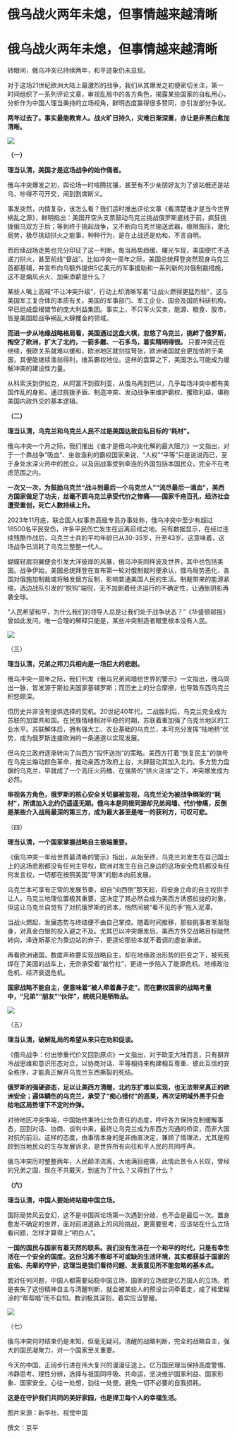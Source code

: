# 俄乌战火两年未熄，但事情越来越清晰

# 俄乌战火两年未熄，但事情越来越清晰

转眼间，俄乌冲突已持续两年，和平迹象仍未显现。

对于这场21世纪欧洲大陆上最激烈的战争，我们从其爆发之初便密切关注，第一时间组织了一系列评论文章，审视乱局中的各方角色，揭露某些国家的自私用心，分析作为中国人理当秉持的立场视角，鲜明态度赢得很多赞同，亦引发部分争议。

**两年过去了。事实最能教育人。战火旷日持久，灾难日渐深重，亦让是非黑白愈加清晰。**

![](https://inews.gtimg.com/om_bt/OQ8LZuU2L8ItfjK8u_yHzf8rKQV7bn4ooCzuE2EOhLzw0AA/1000)

**（一）**

**理当认清，美国才是这场战争的始作俑者。**

俄乌冲突爆发之初，舆论场一时喧腾扰攘，甚至有不少亲朋好友为了该站俄还是站乌，吵得不可开交，闹到割席断义。

事发突然，内情复杂，该怎么看？我们适时推出评论文章《看清楚谁才是当今世界祸乱之源》，鲜明指出：美国开空头支票鼓动乌克兰挑战俄罗斯底线于前，疯狂挑拨俄乌双方于后；等到终于挑起战争，又不断向乌克兰输送武器，极限施压，激化局势，极尽挑动拱火之能事，种种行为，是在止战还是劝和，不言自明。

而后续战场走势也充分印证了这一判断。每当局势趋缓、曙光乍现，美国便忙不迭递刀拱火，甚至前线“督战”。比如冲突一周年之际，美国总统拜登突然现身乌克兰首都基辅，并宣布向乌额外提供5亿美元的军事援助和一系列新的对俄制裁措施，这不是煽风点火、加柴添薪是什么？

某些人嘴上高喊“不让冲突升级”，行动上却清晰写着“让战火燃得更猛烈些”，这与美国军工复合体的本质有关。美国的军事部门、军工企业、国会及国防科研机构，早已组成盘根错节的庞大利益集团。事实上，不只军火买卖，能源、粮食、股市，皆是美国趁战争祸乱大肆攫金的领域。

**而进一步从地缘战略格局看，美国通过这盘大棋，忽悠了乌克兰，挑衅了俄罗斯，掏空了欧洲，扩大了北约，一箭多雕、一石多鸟，着实精明得很。**
只要冲突还在继续，俄欧关系就难以缓和，欧洲地区就剑拔弩张，欧洲诸国就会更加依附于美国，其便能继续渔翁得利，维系霸权地位。这样的盘算之下，美国怎么可能成为缓解冲突的建设性力量。

从科索沃到伊拉克，从阿富汗到叙利亚，从俄乌再到巴以，几乎每场冲突中都有美国作乱的身影。通过挑拨矛盾、制造冲突、发动战争来维护霸权、攫取利益，堪称美国内政外交的基本逻辑。

**（二）**

**理当认清，乌克兰和乌克兰人民不过是美国达致自私目标的“耗材”。**

俄乌冲突一个月之际，我们推出《谁才是俄乌冲突化解的最大阻力》一文指出，对于一个靠战争“吸血”、坐收渔利的霸权国家来说，“人权”“平等”只是说说而已，至于身处水深火热中的民众，以及因战事受到牵连的外国包括本国民众，完全不在考虑范围之内。

**一次又一次，为鼓励乌克兰“战斗到最后一个乌克兰人”“流尽最后一滴血”，美西方国家做足了功夫，丝毫不顾乌克兰承受代价之惨痛——国家千疮百孔，经济社会遭受重创，死亡人数持续上升。**

2023年11月底，联合国人权事务高级专员办事处称，俄乌冲突中至少有超过18500名平民受伤，许多平民伤亡发生在远离前线之地。另有数据显示，在经过连续残酷作战后，乌克兰士兵的平均年龄已从30-35岁，升至43岁。这意味着，这场战争已消耗了乌克兰整整一代人。

蝴蝶轻扇羽翼便会引发大洋彼岸的风暴，俄乌冲突同样波及世界，其中也包括美国。战争伊始，美国总统拜登在宣布第一轮对俄制裁时便承认，俄乌局势恶化、各国对俄施加制裁或将触发俄方反制，影响普通美国人民的生活。制裁带来的能源紧缩，选边战队引发的“脱钩”端倪，无不加剧着经济运行的不确定性，让通胀阴影再袭全球。

“人民希望和平，为什么我们的领导人总是让我们处于战争状态？”《华盛顿邮报》曾如此发问。唯一合理的解释只能是，某些冲突制造者眼里根本没有人民。

![](https://inews.gtimg.com/om_bt/OKMPMkmgwvCPOLnIuXbugjFkQoLV628mRagNj6uzGrTN8AA/1000)

（三）

**理当认清，兄弟之邦刀兵相向是一场巨大的悲剧。**

俄乌冲突一周年之际，我们刊发《俄乌兄弟阋墙给世界的警示》一文指出，俄乌同出一脉，皆发源于斯拉夫国家基辅罗斯；而历史上的分合摩擦，也导致东西乌克兰积怨颇深。

但历史并非没有提供选择的契机。20世纪40年代，二战胜利后，乌克兰完全成为苏联的加盟共和国。在民族情绪相对平稳的时期，苏联着重加强了乌克兰地区的工业水平。苏联解体后，拥有强大工、农业基础的乌克兰，本可充分发挥“陆地桥”优势，成为俄罗斯连接欧洲的一条通道以实现发展。

但乌克兰政府逐渐转向了向西方“投怀送抱”的策略。美西方打着“恢复民主”的旗号在乌克兰煽动颜色革命，推动亲西方政府上台，大肆鼓动其加入北约。多方势力盘踞的乌克兰，早就成了一个高压火药桶，在强势的“拱火浇油”之下，冲突爆发成为必然。

**审视各方角色，俄罗斯的核心安全关切屡被忽视，乌克兰沦为被战争绑架的“耗材”，所谓加入北约仍遥遥无期。俄乌本是同根同源却兄弟阋墙、代价惨痛，反倒是某些介入战局最深的第三方，成为最大甚至是唯一的获利方，可叹可悲。**

（四）

**理当认清，一个国家掌握战略自主极端重要。**

《俄乌冲突一年给世界最清晰的警示》指出，从始至终，乌克兰对发生在自己国土上的这场悲剧都没有任何主导权，欧洲对发生在自己身边的这场安全危机都没有任何发言权，一切都在按照美国“导演”的剧本向前发展。

乌克兰本可享有正常的发展节奏，却自“向西倒”那天起，将安身立命的自主权拱手让人。乌克兰地理位置极其重要，这决定了其必然会成为美西方诱惑拉拢的对象，但这让乌克兰自觉有了对抗俄罗斯的资本，悄然间被“看不见的手”拖入泥潭。

当战火燃起，发展态势与终结便不由自己掌控。随着时间推移，那些挑事者渐渐隐身，对真金白银的投入避之不及。尤其巴以冲突爆发后，美西方外交战略目标陡然转向，泽连斯基沦为靠边站的弃子，更遑论那些本就不着调的虚妄承诺。

再看欧洲诸国，数度声称要实现战略自主，却在地缘政治形势的巨变之下，被死死焊在了美国的战车上，无奈承受着“敲竹杠”，更进一步陷入了能源危机、地缘政治危机、经济衰退危机。

**国家战略不能自主，便意味着“被人牵着鼻子走”。而在霸权国家的战略考量中，“兄弟”“朋友”“伙伴”，统统只是牺牲品。**

![](https://inews.gtimg.com/om_bt/OGJ5tBUoAN0_r64W5lrQLgh2mudgzZ9rSeM86BIzhdsyIAA/1000)

（五）

**理当认清，破解乱局的希望从来只在劝和促谈。**

《俄乌战争：付出惨重代价又回到原点》一文指出，对于欧亚大陆而言，只有摒弃冷战思维和意识形态对立，以协商对话、平等相待来构建相互尊重、彼此互信的安全秩序，才能真正解开乌克兰东西撕裂的死结。

**俄罗斯的强硬姿态，足以让美西方清醒，北约东扩难以实现，也无法带来真正的欧洲安全；遍体鳞伤的乌克兰，承受了“痴心错付”的恶果，再次证明域外黑手只会给地区局势埋下不定时炸弹。**

对待地区冲突争端，中国始终秉持公允负责任的态度，呼吁各方保持克制缓解事态，回到对话、协商、谈判中来，最终让乌克兰成为东西方沟通的桥梁，而非大国对抗的前沿。这样的态度，由事情本身的是非曲直决定，兼顾了情理法，尤其是照顾到当地民众的生存发展诉求，是世界所有向往和平人民的共同呼声。

俄乌冲突历时整整两年，人民颠沛流离，大地满目疮痍，此情此景令人长叹，曾经的兄弟之国，现在不共戴天，到底为了什么？又得到了什么？

**（六）**

**理当认清，中国人要始终站稳中国立场。**

国际局势风云变幻，这不是中国舆论场第一次遇到分歧，也不会是最后一次。置身愈发不确定的世界，面对前进道路上的风险挑战，更需要思考，应该站在什么立场看问题，怎样才算得上“明白人”。

**一国的国民与国家有着天然的联系。我们没有生活在一个和平的时代，只是有幸生活在一个安全的国度。这份习焉不察却不可或缺的生活环境，其实都获益于国家的庇佑、先辈的守护，这理当是我们看待问题、发表意见所不能忽略的基本点。**

面对任何问题，中国人都需要站稳中国立场，国家的立场就是亿万国人的立场。若是丧失了这份精神自主与清醒判断，就会被某些人的预设台词牵着走，成了稀里糊涂的“帮帮唱”而不自知。教训极其深刻，着实应当警醒。

![](https://inews.gtimg.com/om_bt/Os4lL1NqS1xj4DvMFR2cHa8l-rspRnsCazSKXNOqs5U7AAA/1000)

（七）

俄乌冲突何时结束仍是未知，但毫无疑问，清醒的战略判断，完全的战略自主，强大的国民凝聚力，对一个国家至关重要。

今天的中国，正阔步行进在伟大复兴的漫漫征途上。亿万国民理当保持高度警惕、冷静思考、理性分辨，选择与祖国同呼吸、共命运，坚决维护国家利益、国家形象、国家安全，心往一处想，劲往一处使，避免一切不必要的自我损耗。

**这是在守护我们共同的美好家园，也是捍卫每个人的幸福生活。**

图片来源：新华社、视觉中国‍

撰文：京平

